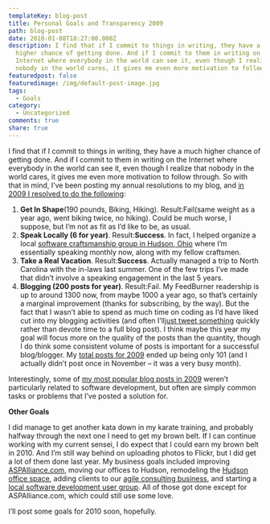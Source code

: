 ```yaml
---
templateKey: blog-post
title: Personal Goals and Transparency 2009
path: blog-post
date: 2010-01-08T18:27:00.000Z
description: I find that if I commit to things in writing, they have a much
  higher chance of getting done. And if I commit to them in writing on the
  Internet where everybody in the world can see it, even though I realize that
  nobody in the world cares, it gives me even more motivation to follow through.
featuredpost: false
featuredimage: /img/default-post-image.jpg
tags:
  - Goals
category:
  - Uncategorized
comments: true
share: true
---
```

I find that if I commit to things in writing, they have a much higher chance of getting done. And if I commit to them in writing on the Internet where everybody in the world can see it, even though I realize that nobody in the world cares, it gives me even more motivation to follow through. So with that in mind, I’ve been posting my annual resolutions to my blog, and [in 2009 I resolved to do the following](/goals-for-2009):

1. **Get In Shape**(190 pounds, Biking, Hiking). Result:Fail(same weight as a year ago, went biking twice, no hiking). Could be much worse, I suppose, but I’m not as fit as I’d like to be, as usual.
2. **Speak Locally (6 for year)**. Result:**Success**. In fact, I helped organize a local [software craftsmanship group in Hudson, Ohio](http://hudsonsc.com/) where I’m essentially speaking monthly now, along with my fellow craftsmen.
3. **Take a Real Vacation**. Result:**Success**. Actually managed a trip to North Carolina with the in-laws last summer. One of the few trips I’ve made that didn’t involve a speaking engagement in the last 5 years.
4. **Blogging (200 posts for year)**. Result:Fail. My FeedBurner readership is up to around 1300 now, from maybe 1000 a year ago, so that’s certainly a marginal improvement (thanks for subscribing, by the way). But the fact that I wasn’t able to spend as much time on coding as I’d have liked cut into my blogging activities (and often I’ll[just tweet something](http://twitter.com/ardalis) quickly rather than devote time to a full blog post). I think maybe this year my goal will focus more on the quality of the posts than the quantity, though I do think some consistent volume of posts is important for a successful blog/blogger. My [total posts for 2009](http://stevesmithblog.com/olderitems) ended up being only 101 (and I actually didn’t post once in November – it was a very busy month).

Interestingly, some of [my most popular blog posts in 2009](/most-popular-2009-posts) weren’t particularly related to software development, but often are simply common tasks or problems that I’ve posted a solution for.

**Other Goals**

I did manage to get another kata down in my karate training, and probably halfway through the next one I need to get my brown belt. If I can continue working with my current sensei, I do expect that I could earn my brown belt in 2010. And I’m still way behind on uploading photos to Flickr, but I did get a lot of them done last year. My business goals included improving [ASPAlliance.com](http://aspalliance.com/), moving our offices to Hudson, remodeling the [Hudson office space](http://distinctivespacesllc.com/), adding clients to our [agile consulting business](http://nimblepros.com/), and starting a [local software development user group](http://hudsonsc.com/). All of those got done except for ASPAlliance.com, which could still use some love.

I’ll post some goals for 2010 soon, hopefully.